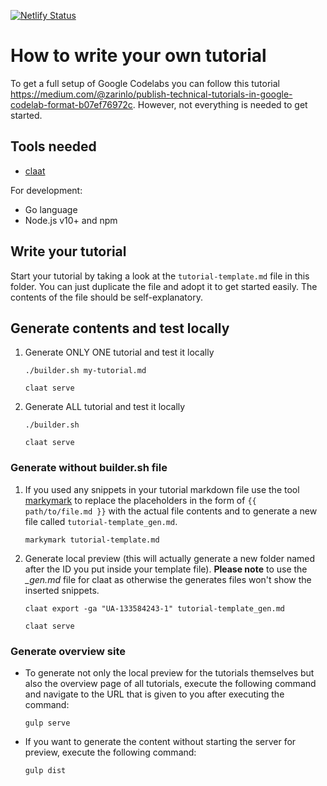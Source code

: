 [![Netlify Status](https://api.netlify.com/api/v1/badges/244ac853-f6f6-4005-a02a-ec7ba2a2b4e1/deploy-status)](https://app.netlify.com/sites/keptn-tutorials/deploys)

# How to write your own tutorial

To get a full setup of Google Codelabs you can follow this tutorial https://medium.com/@zarinlo/publish-technical-tutorials-in-google-codelab-format-b07ef76972c. However, not everything is needed to get started.

## Tools needed

- [claat](https://github.com/googlecodelabs/tools/tree/master/claat#install)

For development:
- Go language
- Node.js v10+ and npm

## Write your tutorial

Start your tutorial by taking a look at the `tutorial-template.md` file in this folder. You can just duplicate the file and adopt it to get started easily. The contents of the file should be self-explanatory.

## Generate contents and test locally

1. Generate ONLY ONE tutorial and test it locally

    ```
    ./builder.sh my-tutorial.md

    claat serve
    ```

1. Generate ALL tutorial and test it locally
    ```
    ./builder.sh 

    claat serve
    ```

### Generate without builder.sh file
1. If you used any snippets in your tutorial markdown file use the tool [markymark](https://github.com/jetzlstorfer/markymark) to replace the placeholders in the form of `{{ path/to/file.md }}` with the actual file contents and to generate a new file called `tutorial-template_gen.md`.
    ```
    markymark tutorial-template.md
    ```

1. Generate local preview (this will actually generate a new folder named after the ID you put inside your template file). **Please note** to use the *_gen.md* file for claat as otherwise the generates files won't show the inserted snippets. 
    ```
    claat export -ga "UA-133584243-1" tutorial-template_gen.md 

    claat serve
    ```
  
### Generate overview site

- To generate not only the local preview for the tutorials themselves but also the overview page of all tutorials, execute the following command and navigate to the URL that is given to you after executing the command:
    ```
    gulp serve 
    ```

- If you want to generate the content without starting the server for preview, execute the following command:
    ```
    gulp dist
    ```

